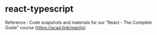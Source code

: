 # react-typescript
Reference : Code snapshots and materials for our "React - The Complete Guide" course (https://acad.link/reactjs)
